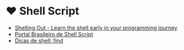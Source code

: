 # <a id="shellscript">❤</a> Shell Script

* [Shelling Out - Learn the shell early in your programming journey](https://medium.com/web-design-code/ea49638415fd)
* [Portal Brasileiro de Shell Script](http://aurelio.net/shell/)
* [Dicas de shell: find](http://elcio.com.br/dicas-de-shell-find/)
